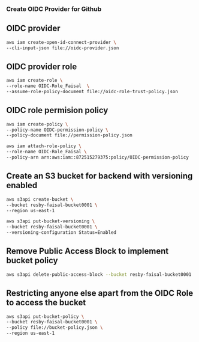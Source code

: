 ### Create OIDC Provider for Github

## OIDC provider
```sh
aws iam create-open-id-connect-provider \
--cli-input-json file://oidc-provider.json
```

## OIDC provider role
```sh
aws iam create-role \
--role-name OIDC-Role_Faisal  \
--assume-role-policy-document file://oidc-role-trust-policy.json
```

## OIDC role permision policy
```sh
aws iam create-policy \
--policy-name OIDC-permission-policy \
--policy-document file://permission-policy.json
```

```sh
aws iam attach-role-policy \
--role-name OIDC-Role_Faisal \
--policy-arn arn:aws:iam::872515279375:policy/OIDC-permission-policy
```

## Create an S3 bucket for backend with versioning enabled
```sh
aws s3api create-bucket \
--bucket resby-faisal-bucket0001 \
--region us-east-1
```
```sh
aws s3api put-bucket-versioning \
--bucket resby-faisal-bucket0001 \
--versioning-configuration Status=Enabled
```

## Remove Public Access Block to implement bucket policy
```sh
aws s3api delete-public-access-block --bucket resby-faisal-bucket0001
```

## Restricting anyone else apart from the OIDC Role to access the bucket
```sh
aws s3api put-bucket-policy \
--bucket resby-faisal-bucket0001 \
--policy file://bucket-policy.json \
--region us-east-1
```